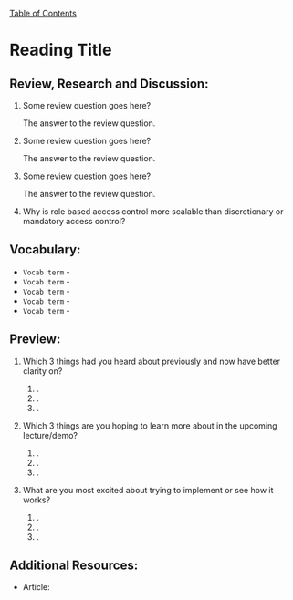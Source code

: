 [Table of Contents](README.md)

# Reading Title

## Review, Research and Discussion:

1. Some review question goes here?

    The answer to the review question. 

2. Some review question goes here?

    The answer to the review question.

3. Some review question goes here?

    The answer to the review question.

4. Why is role based access control more scalable than discretionary or mandatory access control?

## Vocabulary:

* `Vocab term` -  
* `Vocab term` -
* `Vocab term` -
* `Vocab term` -
* `Vocab term` -

## Preview: 

1. Which 3 things had you heard about previously and now have better clarity on?

    1. .
    2. .
    3. .

2. Which 3 things are you hoping to learn more about in the upcoming lecture/demo?

    1. .
    2. .
    3. .

3. What are you most excited about trying to implement or see how it works?

    1. .
    2. .
    3. .
    
## Additional Resources:

* Article: []()